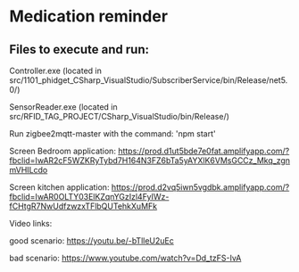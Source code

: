 # Medication reminder


## Files to execute and run:

Controller.exe (located in src/1101_phidget_CSharp_VisualStudio/SubscriberService/bin/Release/net5.0/)

SensorReader.exe (located in src/RFID_TAG_PROJECT/CSharp_VisualStudio/bin/Release/)

Run zigbee2mqtt-master with the command: 'npm start'

Screen Bedroom application: https://prod.d1ut5bde7e0fat.amplifyapp.com/?fbclid=IwAR2cF5WZKRyTybd7H164N3FZ6bTa5yAYXlK6VMsGCCz_Mkq_zgnmVHILcdo

Screen kitchen application: https://prod.d2vq5iwn5vgdbk.amplifyapp.com/?fbclid=IwAR0OLTY03ElKZqnYGzIzl4FyIWz-fCHtgR7NwUdfzwzxTFlbQUTehkXuMFk


Video links: 

good scenario: https://youtu.be/-bTlleU2uEc

bad scenario: https://www.youtube.com/watch?v=Dd_tzFS-IvA
